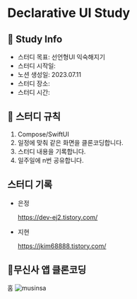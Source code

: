 # Declarative UI Study

## 📜 Study Info
- 스터디 목표: 선언형UI 익숙해지기
- 스터디 시작일: 
- 노션 생성일: 2023.07.11
- 스터디 장소:
- 스터디 시간:

## 🤝 스터디 규칙
1. Compose/SwiftUI 
2. 일정에 맞춰 같은 화면을 클론코딩합니다.
3. 스터디 내용을 기록합니다.
4. 일주일에 n번 공유합니다.

## 스터디 기록
- 은정
    
    https://dev-ej2.tistory.com/
    
- 지현
    
    https://jkim68888.tistory.com/


## 📱무신사 앱 클론코딩
홈
![musinsa](https://github.com/jkim68888/RxSwift/assets/75922558/57b1fe9f-1111-4941-b39d-519706e474bd)